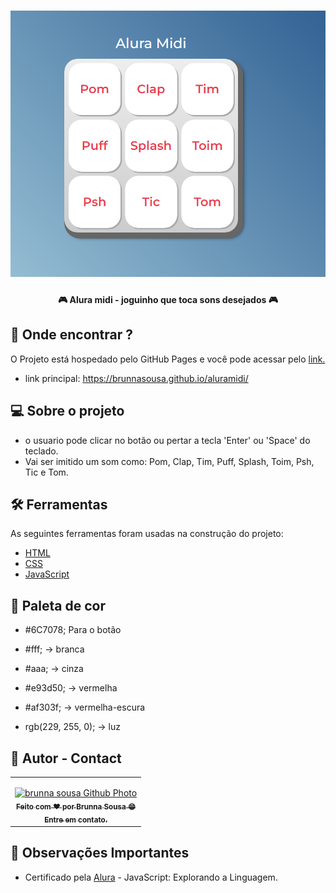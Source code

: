 <h1 align="center">
    <img alt="Tela do alura midi" title="banner-readme" src="./images/tela.png" />
</h1>

<h4 align="center"> 
	🎮 Alura midi - joguinho que toca sons desejados 🎮
</h4>

## 🤖 Onde encontrar ?

<p>O Projeto está hospedado pelo GitHub Pages e você pode acessar pelo <a href="https://brunnasousa.github.io/aluramidi/" target="_blank" rel="external">link.</a> </p>

- link principal: https://brunnasousa.github.io/aluramidi/

## 💻 Sobre o projeto

- o usuario pode clicar no botão ou pertar a tecla 'Enter' ou 'Space' do teclado.
- Vai ser imitido um som como: Pom, Clap, Tim, Puff, Splash, Toim, Psh, Tic e Tom.

## 🛠 Ferramentas

As seguintes ferramentas foram usadas na construção do projeto:

-   [HTML](https://developer.mozilla.org/pt-BR/docs/Web/HTML)
-   [CSS](https://developer.mozilla.org/pt-BR/docs/Web/CSS)
-   [JavaScript](https://developer.mozilla.org/pt-BR/docs/Web/JavaScript)

## 🎨 Paleta de cor
- #6C7078;  Para o botão

- #fff; -> branca
- #aaa; -> cinza
- #e93d50; -> vermelha
- #af303f; -> vermelha-escura
- rgb(229, 255, 0); -> luz

## 📝 Autor - Contact

<table>
  <tr>
    <td align="center">
      <p> </p>
      <a href="https://www.linkedin.com/in/brunna-sousa">
        <img src="https://avatars.githubusercontent.com/brunnasousa" width="150px;" alt="brunna sousa Github Photo"/><br>
        <sub> 
          <b>Feito com ❤️ por Brunna Sousa 😄</b><br>
          <b>Entre em contato. <a href=https://www.linkedin.com/in/brunna-sousa/" target="_blank" rel="external"></a> </b>
        </sub>
      </a>
    </td>
  </tr>
</table>

## 👀 Observações Importantes

* Certificado pela [Alura](https://cursos.alura.com.br/user/brunnad68/course/javascript-introducao/certificate) - JavaScript: Explorando a Linguagem.
